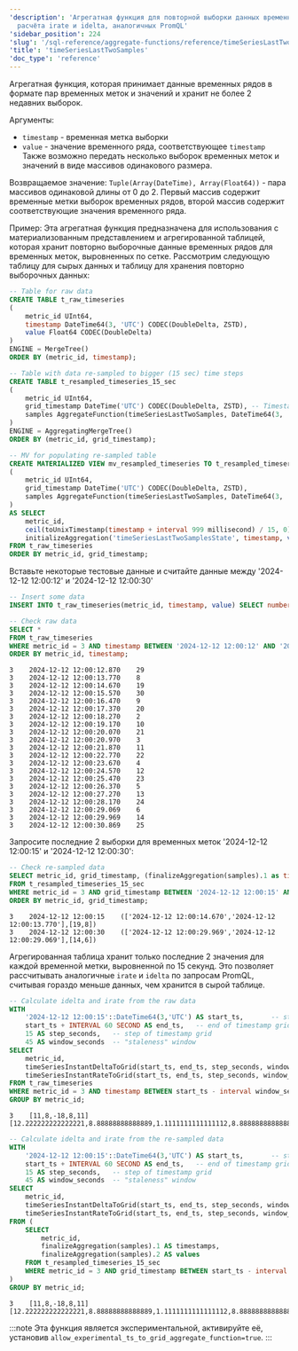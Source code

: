 ```yaml
---
'description': 'Агрегатная функция для повторной выборки данных временных рядов для
  расчёта irate и idelta, аналогичных PromQL'
'sidebar_position': 224
'slug': '/sql-reference/aggregate-functions/reference/timeSeriesLastTwoSamples'
'title': 'timeSeriesLastTwoSamples'
'doc_type': 'reference'
---
```

Агрегатная функция, которая принимает данные временных рядов в формате пар временных меток и значений и хранит не более 2 недавних выборок.

Аргументы:
- `timestamp` - временная метка выборки
- `value` - значение временного ряда, соответствующее `timestamp`
Также возможно передать несколько выборок временных меток и значений в виде массивов одинакового размера.

Возвращаемое значение:
`Tuple(Array(DateTime), Array(Float64))` - пара массивов одинаковой длины от 0 до 2. Первый массив содержит временные метки выборок временных рядов, второй массив содержит соответствующие значения временного ряда.

Пример:
Эта агрегатная функция предназначена для использования с материализованным представлением и агрегированной таблицей, которая хранит повторно выборочные данные временных рядов для временных меток, выровненных по сетке.
Рассмотрим следующую таблицу для сырых данных и таблицу для хранения повторно выборочных данных:

```sql
-- Table for raw data
CREATE TABLE t_raw_timeseries
(
    metric_id UInt64,
    timestamp DateTime64(3, 'UTC') CODEC(DoubleDelta, ZSTD),
    value Float64 CODEC(DoubleDelta)
)
ENGINE = MergeTree()
ORDER BY (metric_id, timestamp);

-- Table with data re-sampled to bigger (15 sec) time steps
CREATE TABLE t_resampled_timeseries_15_sec
(
    metric_id UInt64,
    grid_timestamp DateTime('UTC') CODEC(DoubleDelta, ZSTD), -- Timestamp aligned to 15 sec
    samples AggregateFunction(timeSeriesLastTwoSamples, DateTime64(3, 'UTC'), Float64)
)
ENGINE = AggregatingMergeTree()
ORDER BY (metric_id, grid_timestamp);

-- MV for populating re-sampled table
CREATE MATERIALIZED VIEW mv_resampled_timeseries TO t_resampled_timeseries_15_sec
(
    metric_id UInt64,
    grid_timestamp DateTime('UTC') CODEC(DoubleDelta, ZSTD),
    samples AggregateFunction(timeSeriesLastTwoSamples, DateTime64(3, 'UTC'), Float64)
)
AS SELECT
    metric_id,
    ceil(toUnixTimestamp(timestamp + interval 999 millisecond) / 15, 0) * 15 AS grid_timestamp,   -- Round timestamp up to the next grid point
    initializeAggregation('timeSeriesLastTwoSamplesState', timestamp, value) AS samples
FROM t_raw_timeseries
ORDER BY metric_id, grid_timestamp;
```

Вставьте некоторые тестовые данные и считайте данные между '2024-12-12 12:00:12' и '2024-12-12 12:00:30'
```sql
-- Insert some data
INSERT INTO t_raw_timeseries(metric_id, timestamp, value) SELECT number%10 AS metric_id, '2024-12-12 12:00:00'::DateTime64(3, 'UTC') + interval ((number/10)%100)*900 millisecond as timestamp, number%3+number%29 AS value FROM numbers(1000);

-- Check raw data
SELECT *
FROM t_raw_timeseries
WHERE metric_id = 3 AND timestamp BETWEEN '2024-12-12 12:00:12' AND '2024-12-12 12:00:31'
ORDER BY metric_id, timestamp;
```

```response
3    2024-12-12 12:00:12.870    29
3    2024-12-12 12:00:13.770    8
3    2024-12-12 12:00:14.670    19
3    2024-12-12 12:00:15.570    30
3    2024-12-12 12:00:16.470    9
3    2024-12-12 12:00:17.370    20
3    2024-12-12 12:00:18.270    2
3    2024-12-12 12:00:19.170    10
3    2024-12-12 12:00:20.070    21
3    2024-12-12 12:00:20.970    3
3    2024-12-12 12:00:21.870    11
3    2024-12-12 12:00:22.770    22
3    2024-12-12 12:00:23.670    4
3    2024-12-12 12:00:24.570    12
3    2024-12-12 12:00:25.470    23
3    2024-12-12 12:00:26.370    5
3    2024-12-12 12:00:27.270    13
3    2024-12-12 12:00:28.170    24
3    2024-12-12 12:00:29.069    6
3    2024-12-12 12:00:29.969    14
3    2024-12-12 12:00:30.869    25
```

Запросите последние 2 выборки для временных меток '2024-12-12 12:00:15' и '2024-12-12 12:00:30':
```sql
-- Check re-sampled data
SELECT metric_id, grid_timestamp, (finalizeAggregation(samples).1 as timestamp, finalizeAggregation(samples).2 as value) 
FROM t_resampled_timeseries_15_sec
WHERE metric_id = 3 AND grid_timestamp BETWEEN '2024-12-12 12:00:15' AND '2024-12-12 12:00:30'
ORDER BY metric_id, grid_timestamp;
```

```response
3    2024-12-12 12:00:15    (['2024-12-12 12:00:14.670','2024-12-12 12:00:13.770'],[19,8])
3    2024-12-12 12:00:30    (['2024-12-12 12:00:29.969','2024-12-12 12:00:29.069'],[14,6])
```

Агрегированная таблица хранит только последние 2 значения для каждой временной метки, выровненной по 15 секунд. Это позволяет рассчитывать аналогичные `irate` и `idelta` по запросам PromQL, считывая гораздо меньше данных, чем хранится в сырой таблице.

```sql
-- Calculate idelta and irate from the raw data
WITH
    '2024-12-12 12:00:15'::DateTime64(3,'UTC') AS start_ts,       -- start of timestamp grid
    start_ts + INTERVAL 60 SECOND AS end_ts,   -- end of timestamp grid
    15 AS step_seconds,   -- step of timestamp grid
    45 AS window_seconds  -- "staleness" window
SELECT
    metric_id,
    timeSeriesInstantDeltaToGrid(start_ts, end_ts, step_seconds, window_seconds)(timestamp, value),
    timeSeriesInstantRateToGrid(start_ts, end_ts, step_seconds, window_seconds)(timestamp, value)
FROM t_raw_timeseries
WHERE metric_id = 3 AND timestamp BETWEEN start_ts - interval window_seconds seconds AND end_ts
GROUP BY metric_id;
```

```response
3    [11,8,-18,8,11]    [12.222222222222221,8.88888888888889,1.1111111111111112,8.88888888888889,12.222222222222221]
```

```sql
-- Calculate idelta and irate from the re-sampled data
WITH
    '2024-12-12 12:00:15'::DateTime64(3,'UTC') AS start_ts,       -- start of timestamp grid
    start_ts + INTERVAL 60 SECOND AS end_ts,   -- end of timestamp grid
    15 AS step_seconds,   -- step of timestamp grid
    45 AS window_seconds  -- "staleness" window
SELECT
    metric_id,
    timeSeriesInstantDeltaToGrid(start_ts, end_ts, step_seconds, window_seconds)(timestamps, values),
    timeSeriesInstantRateToGrid(start_ts, end_ts, step_seconds, window_seconds)(timestamps, values)
FROM (
    SELECT
        metric_id,
        finalizeAggregation(samples).1 AS timestamps,
        finalizeAggregation(samples).2 AS values
    FROM t_resampled_timeseries_15_sec
    WHERE metric_id = 3 AND grid_timestamp BETWEEN start_ts - interval window_seconds seconds AND end_ts
)
GROUP BY metric_id;
```

```response
3    [11,8,-18,8,11]    [12.222222222222221,8.88888888888889,1.1111111111111112,8.88888888888889,12.222222222222221]
```

:::note
Эта функция является экспериментальной, активируйте её, установив `allow_experimental_ts_to_grid_aggregate_function=true`.
:::